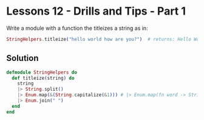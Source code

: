 # Lessons 12 - Drills and Tips - Part 1

Write a module with a function the titleizes a string as in:

```elixir
StringHelpers.titleize("hello world how are you?")  # returns: Hello World How Are You?
```

## Solution

```elixir
defmodule StringHelpers do
  def titleize(string) do
    string
    |> String.split()
    |> Enum.map(&(String.capitalize(&1))) # |> Enum.map(fn word -> String.capitalize(word) end)
    |> Enum.join(" ")
  end
end
```